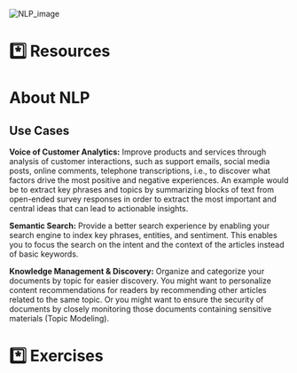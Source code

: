 ![NLP_image](https://user-images.githubusercontent.com/105242871/187796413-9539ca0d-70ba-40be-9dca-bb40188afb11.jpeg)

# *️⃣	Resources
# About NLP
## Use Cases
**Voice of Customer Analytics:** Improve products and services through analysis of customer interactions, such as support emails, social media posts, online comments, telephone transcriptions, i.e., to discover what factors drive the most positive and negative experiences. An example would be to extract key phrases and topics by summarizing blocks of text from open-ended survey responses in order to extract the most important and central ideas that can lead to actionable insights.

**Semantic Search:** Provide a better search experience by enabling your search engine to index key phrases, entities, and sentiment. This enables you to focus the search on the intent and the context of the articles instead of basic keywords.

**Knowledge Management & Discovery:** Organize and categorize your documents by topic for easier discovery. You might want to personalize content recommendations for readers by recommending other articles related to the same topic. Or you might want to ensure the security of documents by closely monitoring those documents containing sensitive materials (Topic Modeling).


# *️⃣ Exercises
